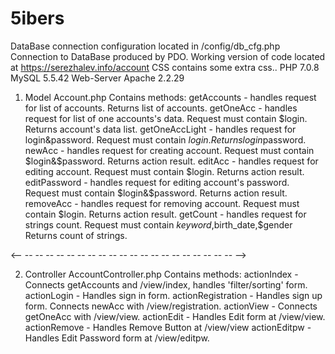 # 5ibers
DataBase connection configuration located in /config/db_cfg.php 
Connection to DataBase produced by PDO. 
Working version of code located at https://serezhalev.info/account 
CSS contains some extra css..
PHP 7.0.8 MySQL 5.5.42 Web-Server Apache 2.2.29

1. Model Account.php
    Contains methods:
getAccounts - handles request for list of accounts. 
    Returns list of accounts.
getOneAcc - handles request for list of one accounts's data. Request must contain $login.
    Returns account's data list.
getOneAccLight - handles request for login&password. Request must contain $login.
    Returns login$password.
newAcc - handles request for creating account. Request must contain $login&$password.
    Returns action result.
editAcc - handles request for editing account. Request must contain $login.
    Returns action result.
editPassword - handles request for editing account's password. Request must contain $login&$password.
    Returns action result.
removeAcc - handles request for removing account. Request must contain $login.
    Returns action result.
getCount - handles request for strings count. Request must contain $keyword,$birth_date,$gender
    Returns count of strings.

<-- -- -- -- -- -- -- -- -- -- -- -- -- -- -- -- -- -- -- -- -- -->

2. Controller AccountController.php
    Contains methods:
actionIndex - Connects getAccounts and /view/index, handles 'filter/sorting' form.
actionLogin - Handles sign in form.
actionRegistration - Handles sign up form. Connects newAcc with /view/registration.
actionView - Connects getOneAcc with /view/view.
actionEdit - Handles Edit form at /view/view.
actionRemove - Handles Remove Button at /view/view
actionEditpw - Handles Edit Password form at /view/editpw.
